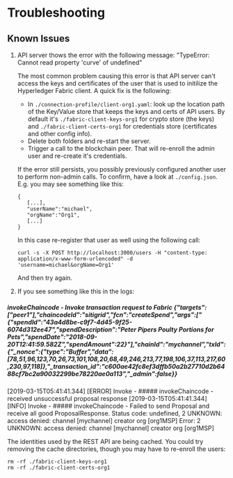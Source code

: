 # Troubleshooting

## Known Issues

1. API server thows the error with the following message: "TypeError: Cannot read property 'curve' of undefined"

    The most common problem causing this error is that API server can't access the keys and certificates of the user that is used to initilize the Hyperledger Fabric client. A quick fix is the following:
   
   * In `./connection-profile/client-org1.yaml`: look up the location path of the Key/Value store that keeps the keys and certs of API users. By default it's `./fabric-client-keys-org1` for crypto store (the keys) and `./fabric-client-certs-org1` for credentials store (certificates and other config info). 
   * Delete both folders and re-start the server.
   * Trigger a call to the blockchain peer. That will re-enroll the admin user and re-create it's credentials.

   If the error still persists, you possibly previously configured another user to perform non-admin calls. To confirm, have a look at `./config.json`. E.g. you may see something like this:
   ```
   {
      [...],
      "userName":"michael",
      "orgName":"Org1",
      [...]
   }
   ```
   In this case re-register that user as well using the following call:
      ```
      curl -s -X POST http://localhost:3000/users -H "content-type: application/x-www-form-urlencoded" -d 'username=michael&orgName=Org1'
      ``` 
      And then try again.


2. If you see something like this in the logs:

##### invokeChaincode - Invoke transaction request to Fabric {"targets":["peer1"],"chaincodeId":"sitigrid","fcn":"createSpend","args":["{\"spendId\":\"43a4d8be-c9f7-4d45-9f25-6074d312ee47\",\"spendDescription\":\"Peter Pipers Poulty Portions for Pets\",\"spendDate\":\"2018-09-20T12:41:59.582Z\",\"spendAmount\":22}"],"chainId":"mychannel","txId":{"_nonce":{"type":"Buffer","data":[78,51,96,123,70,26,73,101,108,20,68,49,246,213,77,198,106,37,113,217,60,230,97,118]},"_transaction_id":"c600ae42fc8ef3dffb50a2b27710d2b6488cf7bc2a90032299be78220ae0a113","_admin":false}}
[2019-03-15T05:41:41.344] [ERROR] Invoke - ##### invokeChaincode - received unsuccessful proposal response
[2019-03-15T05:41:41.344] [INFO] Invoke - ##### invokeChaincode - Failed to send Proposal and receive all good ProposalResponse. Status code: undefined, 2 UNKNOWN: access denied: channel [mychannel] creator org [org1MSP]
Error: 2 UNKNOWN: access denied: channel [mychannel] creator org [org1MSP]


The identities used by the REST API are being cached. You could try removing the cache directories, though you may have to re-enroll the users:

```
rm -rf ./fabric-client-keys-org1
rm -rf ./fabric-client-certs-org1
```